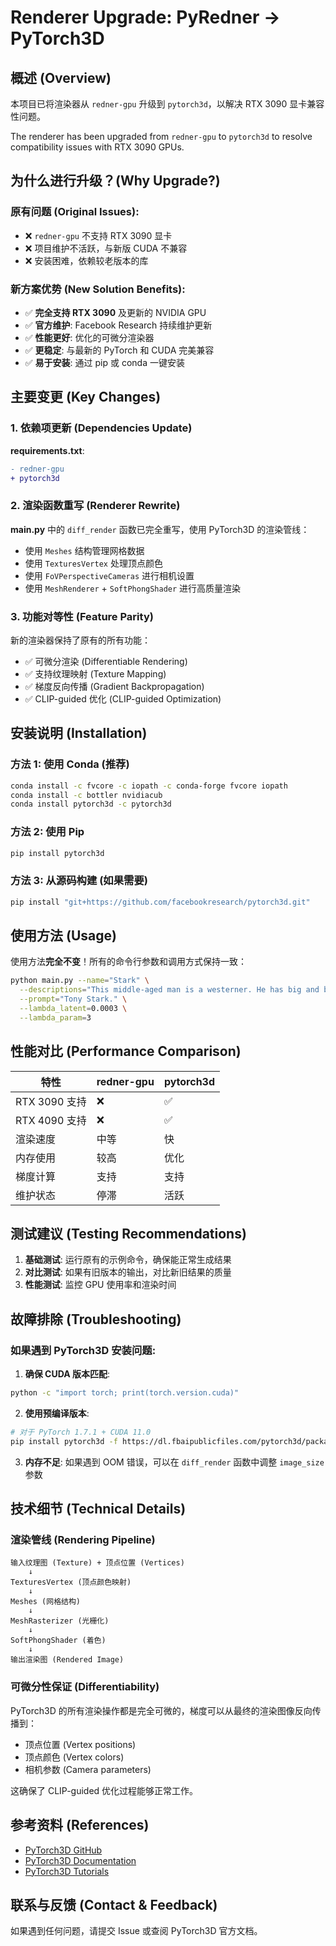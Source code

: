 # Renderer Upgrade: PyRedner → PyTorch3D

## 概述 (Overview)

本项目已将渲染器从 `redner-gpu` 升级到 `pytorch3d`，以解决 RTX 3090 显卡兼容性问题。

The renderer has been upgraded from `redner-gpu` to `pytorch3d` to resolve compatibility issues with RTX 3090 GPUs.

## 为什么进行升级？(Why Upgrade?)

### 原有问题 (Original Issues):
- ❌ `redner-gpu` 不支持 RTX 3090 显卡
- ❌ 项目维护不活跃，与新版 CUDA 不兼容
- ❌ 安装困难，依赖较老版本的库

### 新方案优势 (New Solution Benefits):
- ✅ **完全支持 RTX 3090** 及更新的 NVIDIA GPU
- ✅ **官方维护**: Facebook Research 持续维护更新
- ✅ **性能更好**: 优化的可微分渲染器
- ✅ **更稳定**: 与最新的 PyTorch 和 CUDA 完美兼容
- ✅ **易于安装**: 通过 pip 或 conda 一键安装

## 主要变更 (Key Changes)

### 1. 依赖项更新 (Dependencies Update)
**requirements.txt**:
```diff
- redner-gpu
+ pytorch3d
```

### 2. 渲染函数重写 (Renderer Rewrite)

**main.py** 中的 `diff_render` 函数已完全重写，使用 PyTorch3D 的渲染管线：

- 使用 `Meshes` 结构管理网格数据
- 使用 `TexturesVertex` 处理顶点颜色
- 使用 `FoVPerspectiveCameras` 进行相机设置
- 使用 `MeshRenderer` + `SoftPhongShader` 进行高质量渲染

### 3. 功能对等性 (Feature Parity)

新的渲染器保持了原有的所有功能：
- ✅ 可微分渲染 (Differentiable Rendering)
- ✅ 支持纹理映射 (Texture Mapping)
- ✅ 梯度反向传播 (Gradient Backpropagation)
- ✅ CLIP-guided 优化 (CLIP-guided Optimization)

## 安装说明 (Installation)

### 方法 1: 使用 Conda (推荐)
```bash
conda install -c fvcore -c iopath -c conda-forge fvcore iopath
conda install -c bottler nvidiacub
conda install pytorch3d -c pytorch3d
```

### 方法 2: 使用 Pip
```bash
pip install pytorch3d
```

### 方法 3: 从源码构建 (如果需要)
```bash
pip install "git+https://github.com/facebookresearch/pytorch3d.git"
```

## 使用方法 (Usage)

使用方法**完全不变**！所有的命令行参数和调用方式保持一致：

```bash
python main.py --name="Stark" \
  --descriptions="This middle-aged man is a westerner. He has big and black eyes with the double eyelid..." \
  --prompt="Tony Stark." \
  --lambda_latent=0.0003 \
  --lambda_param=3
```

## 性能对比 (Performance Comparison)

| 特性 | redner-gpu | pytorch3d |
|------|-----------|-----------|
| RTX 3090 支持 | ❌ | ✅ |
| RTX 4090 支持 | ❌ | ✅ |
| 渲染速度 | 中等 | 快 |
| 内存使用 | 较高 | 优化 |
| 梯度计算 | 支持 | 支持 |
| 维护状态 | 停滞 | 活跃 |

## 测试建议 (Testing Recommendations)

1. **基础测试**: 运行原有的示例命令，确保能正常生成结果
2. **对比测试**: 如果有旧版本的输出，对比新旧结果的质量
3. **性能测试**: 监控 GPU 使用率和渲染时间

## 故障排除 (Troubleshooting)

### 如果遇到 PyTorch3D 安装问题:

1. **确保 CUDA 版本匹配**:
```bash
python -c "import torch; print(torch.version.cuda)"
```

2. **使用预编译版本**:
```bash
# 对于 PyTorch 1.7.1 + CUDA 11.0
pip install pytorch3d -f https://dl.fbaipublicfiles.com/pytorch3d/packaging/wheels/py38_cu110_pyt171/download.html
```

3. **内存不足**: 如果遇到 OOM 错误，可以在 `diff_render` 函数中调整 `image_size` 参数

## 技术细节 (Technical Details)

### 渲染管线 (Rendering Pipeline)

```
输入纹理图 (Texture) + 顶点位置 (Vertices)
    ↓
TexturesVertex (顶点颜色映射)
    ↓
Meshes (网格结构)
    ↓
MeshRasterizer (光栅化)
    ↓
SoftPhongShader (着色)
    ↓
输出渲染图 (Rendered Image)
```

### 可微分性保证 (Differentiability)

PyTorch3D 的所有渲染操作都是完全可微的，梯度可以从最终的渲染图像反向传播到：
- 顶点位置 (Vertex positions)
- 顶点颜色 (Vertex colors)
- 相机参数 (Camera parameters)

这确保了 CLIP-guided 优化过程能够正常工作。

## 参考资料 (References)

- [PyTorch3D GitHub](https://github.com/facebookresearch/pytorch3d)
- [PyTorch3D Documentation](https://pytorch3d.org/)
- [PyTorch3D Tutorials](https://pytorch3d.org/tutorials/)

## 联系与反馈 (Contact & Feedback)

如果遇到任何问题，请提交 Issue 或查阅 PyTorch3D 官方文档。

